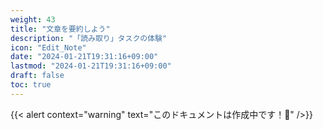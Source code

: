 ```yaml
---
weight: 43
title: "文章を要約しよう"
description: "「読み取り」タスクの体験"
icon: "Edit_Note"
date: "2024-01-21T19:31:16+09:00"
lastmod: "2024-01-21T19:31:16+09:00"
draft: false
toc: true
---
```

{{< alert context="warning" text="このドキュメントは作成中です！👷" />}}